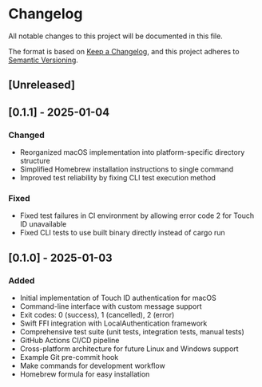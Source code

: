 # Changelog

All notable changes to this project will be documented in this file.

The format is based on [Keep a Changelog](https://keepachangelog.com/en/1.0.0/),
and this project adheres to [Semantic Versioning](https://semver.org/spec/v2.0.0.html).

## [Unreleased]

## [0.1.1] - 2025-01-04

### Changed
- Reorganized macOS implementation into platform-specific directory structure
- Simplified Homebrew installation instructions to single command
- Improved test reliability by fixing CLI test execution method

### Fixed
- Fixed test failures in CI environment by allowing error code 2 for Touch ID unavailable
- Fixed CLI tests to use built binary directly instead of cargo run

## [0.1.0] - 2025-01-03

### Added
- Initial implementation of Touch ID authentication for macOS
- Command-line interface with custom message support
- Exit codes: 0 (success), 1 (cancelled), 2 (error)
- Swift FFI integration with LocalAuthentication framework
- Comprehensive test suite (unit tests, integration tests, manual tests)
- GitHub Actions CI/CD pipeline
- Cross-platform architecture for future Linux and Windows support
- Example Git pre-commit hook
- Make commands for development workflow
- Homebrew formula for easy installation